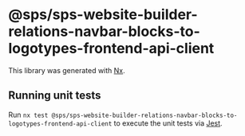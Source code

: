 # @sps/sps-website-builder-relations-navbar-blocks-to-logotypes-frontend-api-client

This library was generated with [Nx](https://nx.dev).

## Running unit tests

Run `nx test @sps/sps-website-builder-relations-navbar-blocks-to-logotypes-frontend-api-client` to execute the unit tests via [Jest](https://jestjs.io).
